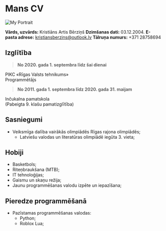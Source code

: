 # **Mans CV**
![My Portrait](https://i.imgur.com/zI2CQmw.png)

**Vārds, uzvārds:** Kristiāns Artis Bērziņš
**Dzimšanas dati:** 03.12.2004.
**E-pasta adrese:** kristiansberzins@outlook.lv
**Tālruņa numurs:** +371 28758694

## Izglītība
> **No 2020. gada 1. septembra līdz šai dienai**

PIKC «Rīgas Valsts tehnikums»\
Programmētājs

> **No 2011. gada 1. septembra līdz 2020. gada 31. maijam**

Inčukalna pamatskola\
(Pabeigta 9. klašu pamatizglītība)


## Sasniegumi
- Veiksmīga dalība vairākās olimpiādēs Rīgas rajona olimpiādēs;
    - Latviešu valodas un literatūras olimpiādē iegūta 3. vieta;


## Hobiji
- Basketbols;
- Riteņbraukšana (MTB);
- IT tehnoloģijas;
- Gaismu un skaņu režija;
- Jaunu programmēšanas valodu izpēte un iepazīšana;


## Pieredze programmēšanā
- Pazīstamas programmēšanas valodas:
    - Python;
    - Roblox Lua;